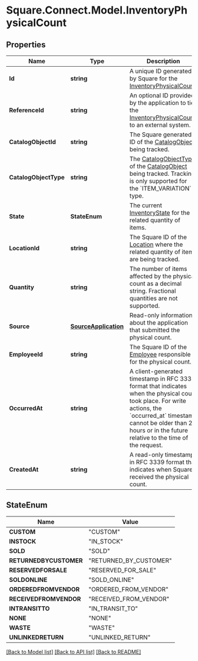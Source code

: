 # Square.Connect.Model.InventoryPhysicalCount
## Properties

Name | Type | Description | Notes
------------ | ------------- | ------------- | -------------
**Id** | **string** | A unique ID generated by Square for the [InventoryPhysicalCount](#type-inventoryphysicalcount). | [optional] 
**ReferenceId** | **string** | An optional ID provided by the application to tie the [InventoryPhysicalCount](#type-inventoryphysicalcount) to an external system. | [optional] 
**CatalogObjectId** | **string** | The Square generated ID of the [CatalogObject](#type-catalogobject) being tracked. | [optional] 
**CatalogObjectType** | **string** | The [CatalogObjectType](#type-catalogobjecttype) of the [CatalogObject](#type-catalogobject) being tracked. Tracking is only supported for the &#x60;ITEM_VARIATION&#x60; type. | [optional] 
**State** | **StateEnum** | The current [InventoryState](#type-inventorystate) for the related quantity of items. | [optional] 
**LocationId** | **string** | The Square ID of the [Location](#type-location) where the related quantity of items are being tracked. | [optional] 
**Quantity** | **string** | The number of items affected by the physical count as a decimal string. Fractional quantities are not supported. | [optional] 
**Source** | [**SourceApplication**](SourceApplication.md) | Read-only information about the application that submitted the physical count. | [optional] 
**EmployeeId** | **string** | The Square ID of the [Employee](#type-employee) responsible for the physical count. | [optional] 
**OccurredAt** | **string** | A client-generated timestamp in RFC 3339 format that indicates when the physical count took place. For write actions, the &#x60;occurred_at&#x60; timestamp cannot be older than 24 hours or in the future relative to the time of the request. | [optional] 
**CreatedAt** | **string** | A read-only timestamp in RFC 3339 format that indicates when Square received the physical count. | [optional] 


## StateEnum

Name | Value
------------ | -------------
**CUSTOM** | "CUSTOM"
**INSTOCK** | "IN_STOCK"
**SOLD** | "SOLD"
**RETURNEDBYCUSTOMER** | "RETURNED_BY_CUSTOMER"
**RESERVEDFORSALE** | "RESERVED_FOR_SALE"
**SOLDONLINE** | "SOLD_ONLINE"
**ORDEREDFROMVENDOR** | "ORDERED_FROM_VENDOR"
**RECEIVEDFROMVENDOR** | "RECEIVED_FROM_VENDOR"
**INTRANSITTO** | "IN_TRANSIT_TO"
**NONE** | "NONE"
**WASTE** | "WASTE"
**UNLINKEDRETURN** | "UNLINKED_RETURN"



[[Back to Model list]](../README.md#documentation-for-models) [[Back to API list]](../README.md#documentation-for-api-endpoints) [[Back to README]](../README.md)

